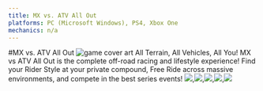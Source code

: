 ```yaml
---
title: MX vs. ATV All Out
platforms: PC (Microsoft Windows), PS4, Xbox One
mechanics: n/a
---
```

#MX vs. ATV All Out
![game cover art](//images.igdb.com/igdb/image/upload/t_thumb/bs8kozrjvnnkxmfvurew.jpg "Logo Title Text 1")
All Terrain, All Vehicles, All You! MX vs ATV All Out is the complete off-road racing and lifestyle experience! Find your Rider Style at your private compound, Free Ride across massive environments, and compete in the best series events!
<img src="//images.igdb.com/igdb/image/upload/t_thumb/uojjumyn7t6a5hjmt0np.jpg"/>,<img src="//images.igdb.com/igdb/image/upload/t_thumb/kz1vchakrewskyzpit0l.jpg"/>,<img src="//images.igdb.com/igdb/image/upload/t_thumb/b3ktgr1hrv6ba3agunjd.jpg"/>,<img src="//images.igdb.com/igdb/image/upload/t_thumb/dgzjkxkbqhndvjjotteq.jpg"/>,<img src="//images.igdb.com/igdb/image/upload/t_thumb/cadia6rw7scofoojpa0s.jpg"/>
